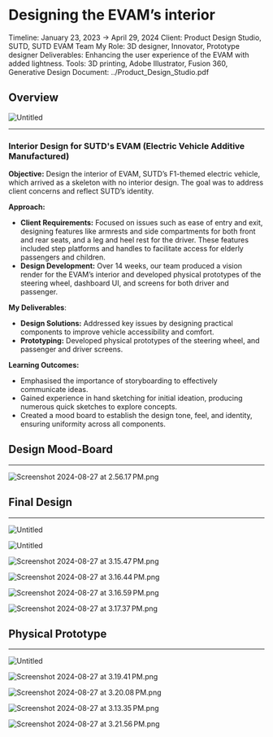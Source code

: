 # Designing the EVAM’s interior

Timeline: January 23, 2023 → April 29, 2024
Client: Product Design Studio, SUTD, SUTD EVAM Team
My Role: 3D designer, Innovator, Prototype designer
Deliverables: Enhancing the user experience of the EVAM with added lightness.
Tools: 3D printing, Adobe Illustrator, Fusion 360, Generative Design
Document: ../Product_Design_Studio.pdf

## Overview

![Untitled](Designing%20the%20EVAM%E2%80%99s%20interior%201ac0d79891964c80a91be7094bed7c26/Untitled.jpeg)

---

### **Interior Design for SUTD's EVAM (Electric Vehicle Additive Manufactured)**

**Objective:** Design the interior of EVAM, SUTD’s F1-themed electric vehicle, which arrived as a skeleton with no interior design. The goal was to address client concerns and reflect SUTD’s identity.

**Approach:**

- **Client Requirements:** Focused on issues such as ease of entry and exit, designing features like armrests and side compartments for both front and rear seats, and a leg and heel rest for the driver. These features included step platforms and handles to facilitate access for elderly passengers and children.
- **Design Development:** Over 14 weeks, our team produced a vision render for the EVAM’s interior and developed physical prototypes of the steering wheel, dashboard UI, and screens for both driver and passenger.

**My Deliverables**:

- **Design Solutions:** Addressed key issues by designing practical components to improve vehicle accessibility and comfort.
- **Prototyping:** Developed physical prototypes of the steering wheel, and passenger and driver screens.

**Learning Outcomes:**

- Emphasised the importance of storyboarding to effectively communicate ideas.
- Gained experience in hand sketching for initial ideation, producing numerous quick sketches to explore concepts.
- Created a mood board to establish the design tone, feel, and identity, ensuring uniformity across all components.

## Design Mood-Board

---

![Screenshot 2024-08-27 at 2.56.17 PM.png](Designing%20the%20EVAM%E2%80%99s%20interior%201ac0d79891964c80a91be7094bed7c26/Screenshot_2024-08-27_at_2.56.17_PM.png)

## Final Design

---

![Untitled](Designing%20the%20EVAM%E2%80%99s%20interior%201ac0d79891964c80a91be7094bed7c26/Untitled%201.jpeg)

![Untitled](Designing%20the%20EVAM%E2%80%99s%20interior%201ac0d79891964c80a91be7094bed7c26/Untitled%202.jpeg)

![Screenshot 2024-08-27 at 3.15.47 PM.png](Designing%20the%20EVAM%E2%80%99s%20interior%201ac0d79891964c80a91be7094bed7c26/Screenshot_2024-08-27_at_3.15.47_PM.png)

![Screenshot 2024-08-27 at 3.16.44 PM.png](Designing%20the%20EVAM%E2%80%99s%20interior%201ac0d79891964c80a91be7094bed7c26/Screenshot_2024-08-27_at_3.16.44_PM.png)

![Screenshot 2024-08-27 at 3.16.59 PM.png](Designing%20the%20EVAM%E2%80%99s%20interior%201ac0d79891964c80a91be7094bed7c26/Screenshot_2024-08-27_at_3.16.59_PM.png)

![Screenshot 2024-08-27 at 3.17.37 PM.png](Designing%20the%20EVAM%E2%80%99s%20interior%201ac0d79891964c80a91be7094bed7c26/Screenshot_2024-08-27_at_3.17.37_PM.png)

## Physical Prototype

---

![Untitled](Designing%20the%20EVAM%E2%80%99s%20interior%201ac0d79891964c80a91be7094bed7c26/Untitled%203.jpeg)

![Screenshot 2024-08-27 at 3.19.41 PM.png](Designing%20the%20EVAM%E2%80%99s%20interior%201ac0d79891964c80a91be7094bed7c26/Screenshot_2024-08-27_at_3.19.41_PM.png)

![Screenshot 2024-08-27 at 3.20.08 PM.png](Designing%20the%20EVAM%E2%80%99s%20interior%201ac0d79891964c80a91be7094bed7c26/Screenshot_2024-08-27_at_3.20.08_PM.png)

![Screenshot 2024-08-27 at 3.13.35 PM.png](Designing%20the%20EVAM%E2%80%99s%20interior%201ac0d79891964c80a91be7094bed7c26/Screenshot_2024-08-27_at_3.13.35_PM.png)

![Screenshot 2024-08-27 at 3.21.56 PM.png](Designing%20the%20EVAM%E2%80%99s%20interior%201ac0d79891964c80a91be7094bed7c26/Screenshot_2024-08-27_at_3.21.56_PM.png)